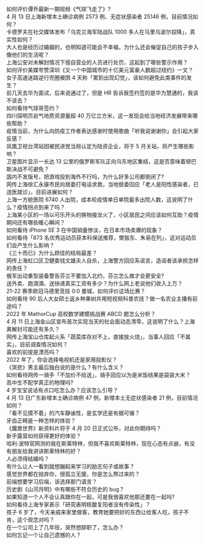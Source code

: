 如何评价谭乔最新一期视频《气球飞走了》?  
4 月 13 日上海新增本土确诊病例 2573 例、无症状感染者 25146 例，目前情况如何？  
卡德罗夫在社交媒体发布「乌克兰海军陆战队 1000 多人在马里乌波尔投降」，真实性如何？  
大人也是经历过婚姻的，也明知道可能会不幸福，为什么还会催促自己的孩子步入像他们的生活呢？  
上海公安对未解封情况下擅自营业的人员进行处罚，这起到了哪些警示作用？  
如何评价美媒夸赞深圳《又一个中国城市的十亿美元富豪人数超过纽约》一文？  
女子高速迷路逆行兜圈被困 4 天称「累到出现幻觉」，该如何避免此类事件的发生？  
前几天去华为面试，后来说通过了，但是 HR 告诉我签约签的是华为慧通的，我该不该去？  
如何看待气球哥签约？  
四川探明页岩气地质资源量超 40 万亿立方米，这一发现会给当地经济发展带来哪些帮助？  
疫情当前，为什么向防疫工作者表达感谢时使用歌曲「听我说谢谢你」会引起大家反感？  
凤凰卫视台湾站因被民进党当局认定为陆资企业，将于 5 月关站，将产生哪些影响？  
卫星图片显示一长达 13 公里的俄罗斯军队正向乌东地区集结，这是否意味着顿巴斯决战不可避免？  
国内不发版号，把游戏投到海外不行吗，为什么好多公司都倒闭了?  
网传上海徐汇永康市民向居委打电话求救，当地居委回应「老人是阳性感染者，已送医就诊」，目前进展如何？  
上海一方舱医院 6740 人出院，成本轮疫情单日单院最多出院人数，这说明了什么？疫情拐点到来了吗？  
上海某小区的一场以可乐开头的换物接龙火了，小区居民之间应该如何互助？疫情期间还有哪些暖心瞬间？  
如何看待 iPhone SE 3 在中国销量惨淡，在日本市场卖爆的现象？  
如何看待「873 名优秀运动员获本科保送推荐，樊振东、朱易在列」，这对运动员们会产生什么影响？  
《三十而已》为什么顾佳的结局最差？  
网传上海虹口区卫健委钱文雄夫人自杀，上海警方回应系谣言，造谣者该承担怎样的责任？  
俄军出动重型装备警告芬兰不要加入北约，芬兰怎么做才会更安全?  
送外卖、跑滴滴、送快递真实工资有多少？为什么网上老说他们收入上万？  
21-22 赛季欧冠马德里竞技 0:0 曼城，如何评价这场比赛？  
如何看待 90 后人大女硕士返乡种果树并用短视频科普农技？做一名农业主播有前途吗？  
2022 年 MathorCup 高校数学建模挑战赛 ABCD 题怎么分析？  
4 月 11 日上海金山区宣布首次实现当天的社会面动态清零，这说明了什么？上海离解封可能还有多久？  
网传上海宝山仓库起火系「蔬菜库存对不上，直接放火烧」，当事人回应「不属实」，目前调查情况如何？  
喜欢的前提是漂亮吗？  
2022 年了，你会选择电视机还是家用投影仪？  
《哭悲》男主最后独白说的是什么？有什么含义？  
如何看待网传一骑手「不加价不给送」，骑手回应以为是米饭结果是袋装大米？  
高中生不配学真正的物理吗?  
4 岁宝宝说话有点口吃怎么办？应该怎么引导？  
4 月 13 日广东新增本土确诊病例 47 例，新增本土无症状感染者 21 例，目前情况如何？  
「看不见摸不着」的汽车静谧性，是玄学还是有据可循？  
牙齿正畸是一种怎样的体验？  
《魔兽世界》新资料片将于 4 月 20 日正式公布，对此你期待吗？  
新手露营如何获得更好的体验？  
哈利·波特官网测的我在斯莱特林，但我不喜欢斯莱特林，现在心态有点崩，有没有朋友给我讲讲斯莱特林的好？  
人必须得结婚吗？  
有什么让人一看到就想蹦起来学习的励志句子或故事？  
感觉世界都在抛弃你，很孤立无援，你是怎么熬过来的？  
前端想要学习后端，该选择那门语言？  
历史剧《山河月明》中有哪些不符合历史的 bug？  
如果知道一个人不会认真跟你在一起，可是我很喜欢他那还要在一起吗?  
如何看待上海专家表示「研究表明核酸复阳者没有传染性」？  
孩子 6 岁了，今天亲戚来家里做客，教育她要把好的东西让给客人吃，孩子不肯，这个观念对吗？  
在一个公司上了几年班，突然想辞职了，怎么办？  
如何忘记一个让自己遗憾的人？  
